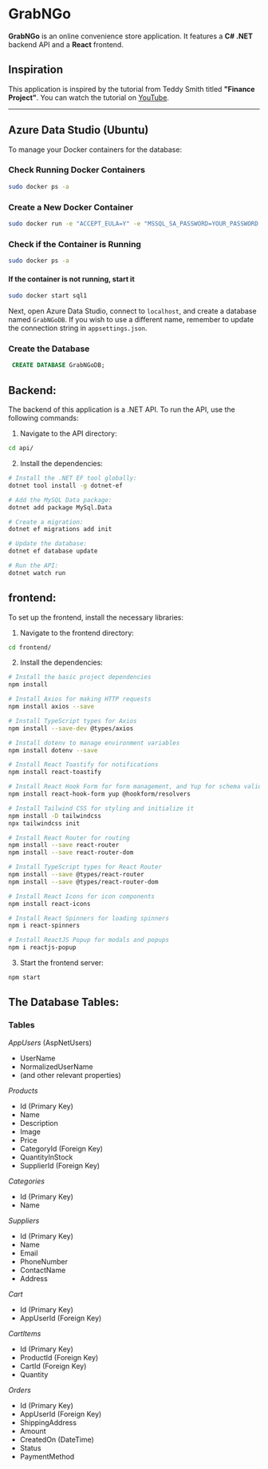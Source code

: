 # GrabNGo

**GrabNGo** is an online convenience store application. It features a **C# .NET** backend API and a **React** frontend.

## Inspiration

This application is inspired by the tutorial from Teddy Smith titled **"Finance Project"**. You can watch the tutorial on [YouTube](https://youtu.be/XSLm9PHnkxI?si=nzB360_g7GmGd1b0).

---

## Azure Data Studio (Ubuntu)

To manage your Docker containers for the database:

### Check Running Docker Containers
```bash
sudo docker ps -a
```
### Create a New Docker Container
```bash
sudo docker run -e "ACCEPT_EULA=Y" -e "MSSQL_SA_PASSWORD=YOUR_PASSWORD!" -p 1433:1433 --name sql1 --hostname sql1 -d mcr.microsoft.com/mssql/server:2022-latest
```
### Check if the Container is Running
```bash
sudo docker ps -a
```
#### If the container is not running, start it
```bash
sudo docker start sql1
```
Next, open Azure Data Studio, connect to `localhost`, and create a database named `GrabNGoDB`. If you wish to use a different name, remember to update the connection string in `appsettings.json`.

### Create the Database
```sql
 CREATE DATABASE GrabNGoDB;
```

## Backend:
The backend of this application is a .NET API. To run the API, use the following commands:
1. Navigate to the API directory:
```bash
cd api/
```

2. Install the dependencies:
```bash
# Install the .NET EF tool globally:
dotnet tool install -g dotnet-ef

# Add the MySQL Data package:
dotnet add package MySql.Data

# Create a migration:
dotnet ef migrations add init

# Update the database:
dotnet ef database update

# Run the API:
dotnet watch run
```

## frontend: 
To set up the frontend, install the necessary libraries:
1. Navigate to the frontend directory:
```bash
cd frontend/
```

2. Install the dependencies:
```bash
# Install the basic project dependencies
npm install

# Install Axios for making HTTP requests
npm install axios --save

# Install TypeScript types for Axios
npm install --save-dev @types/axios

# Install dotenv to manage environment variables
npm install dotenv --save

# Install React Toastify for notifications
npm install react-toastify

# Install React Hook Form for form management, and Yup for schema validation
npm install react-hook-form yup @hookform/resolvers

# Install Tailwind CSS for styling and initialize it
npm install -D tailwindcss
npx tailwindcss init

# Install React Router for routing
npm install --save react-router
npm install --save react-router-dom

# Install TypeScript types for React Router
npm install --save @types/react-router
npm install --save @types/react-router-dom

# Install React Icons for icon components
npm install react-icons

# Install React Spinners for loading spinners
npm i react-spinners

# Install ReactJS Popup for modals and popups
npm i reactjs-popup

```

3. Start the frontend server:
```bash
npm start
```

## The Database Tables:
### Tables

*AppUsers* (AspNetUsers)
- UserName
- NormalizedUserName
- (and other relevant properties)

*Products*
- Id (Primary Key)
- Name
- Description
- Image
- Price
- CategoryId (Foreign Key)
- QuantityInStock
- SupplierId (Foreign Key)

*Categories*
- Id (Primary Key)
- Name

*Suppliers*
- Id (Primary Key)
- Name
- Email
- PhoneNumber
- ContactName
- Address

*Cart*
- Id (Primary Key)
- AppUserId (Foreign Key)

*CartItems*
- Id (Primary Key)
- ProductId (Foreign Key)
- CartId (Foreign Key)
- Quantity

*Orders*
- Id (Primary Key)
- AppUserId (Foreign Key)
- ShippingAddress
- Amount
- CreatedOn (DateTime)
- Status
- PaymentMethod
